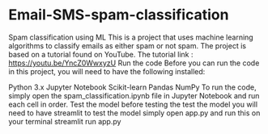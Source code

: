 # Email-SMS-spam-classification
Spam classification using ML
This is a project that uses machine learning algorithms to classify emails as either spam or not spam. The project is based on a tutorial found on YouTube.
The tutorial link : https://youtu.be/YncZ0WwxyzU
Run the code
Before you can run the code in this project, you will need to have the following installed:

Python 3.x
Jupyter Notebook
Scikit-learn
Pandas
NumPy
To run the code, simply open the spam_classification.ipynb file in Jupyter Notebook and run each cell in order.
Test the model
before testing the test the model you will need to have streamlit
to test the model simply open app.py and run this on your terminal
streamlit run app.py
